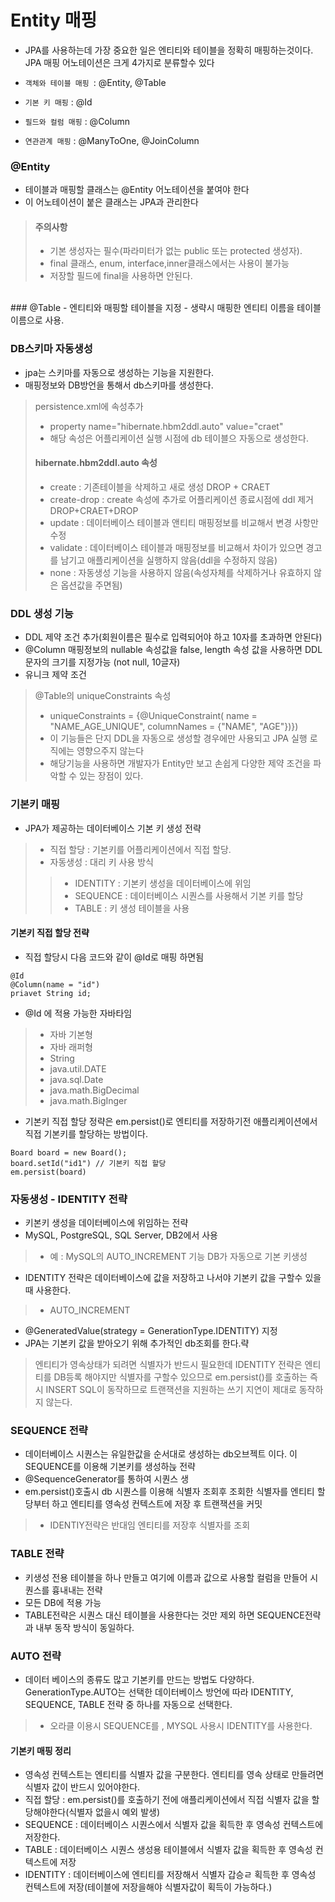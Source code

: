 # Entity 매핑
- JPA를 사용하는데 가장 중요한 일은 엔티티와 테이블을 정확히 매핑하는것이다.
 JPA 매핑 어노테이션은 크게 4가지로 분류할수 있다
  
- `객체와 테이블 매핑 `: @Entity, @Table
- `기본 키 매핑` : @Id
- `필드와 컬럼 매핑` : @Column
- `연관관계 매핑` : @ManyToOne, @JoinColumn
  
### @Entity
- 테이블과 매핑할 클래스는 @Entity 어노테이션을 붙여야 한다
- 이 어노테이션이 붙은 클래스는 JPA과 관리한다

> #### 주의사항
>- 기본 생성자는 필수(파라미터가 없는 public 또는 protected 생성자).
>- final 클래스, enum, interface,inner클래스에서는 사용이 불가능
>- 저장할 필드에 final을 사용하면 안된다.
 <br>
### @Table
- 엔티티와 매핑할 테이블을 지정 
- 생략시 매핑한 엔티티 이름을 테이블 이름으로 사용.

### DB스키마 자동생성
- jpa는 스키마를 자동으로 생성하는 기능을 지원한다.
- 매핑정보와 DB방언을 통해서 db스키마를 생성한다.
> persistence.xml에 속성추가
>  - property name="hibernate.hbm2ddl.auto" value="craet"
> - 해당 속성은 어플리케이션 실행 시점에 db 테이블으 자동으로 생성한다.
> #### hibernate.hbm2ddl.auto 속성
> - create : 기존테이블을 삭제하고 새로 생성 DROP + CRAET
> - create-drop : create 속성에 추가로 어플리케이션 종료시점에 ddl 제거 DROP+CRAET+DROP
> - update : 데이터베이스 테이블과 앤티티 매핑정보를 비교해서 변경 사항만 수정
> - validate : 데이터베이스 테이블과 매핑정보를 비교해서 차이가 있으면 경고를 남기고 애플리케이션을 실행하지 않음(ddl을 수정하지 않음)
> - none : 자동생성 기능을 사용하지 않음(속성자체를 삭제하거나 유효하지 않은 옵션값을 주면됨)
### DDL 생성 기능
- DDL 제약 조건 추가(회원이름은 필수로 입력되어야 하고 10자를 초과하면 안된다)
- @Column 매핑정보의 nullable 속성값을 false, length 속성 값을 사용하면 DDL문자의 크기를 지정가능 (not null, 10글자)
- 유니크 제약 조건
>  @Table의 uniqueConstraints 속성
> - uniqueConstraints = {@UniqueConstraint(
        name = "NAME_AGE_UNIQUE",
        columnNames = {"NAME", "AGE"})})
> - 이 기능들은 단지 DDL을 자동으로 생성할 경우에만 사용되고 JPA 실행 로직에는 영향으주지 않는다
> - 해당기능을 사용하면 개발자가 Entity만 보고 손쉽게 다양한 제약 조건을 파악할 수 있는 장점이 있다.
### 기본키 매핑
- JPA가 제공하는 데이터베이스 기본 키 생성 전략
> - 직접 할당 : 기본키를 어플리케이션에서 직접 할당.
> - 자동생성 : 대리 키 사용 방식
>> - IDENTITY : 기본키 생성을 데이터베이스에 위임
>> - SEQUENCE : 데이터베이스 시퀀스를 사용해서 기본 키를 할당
>> - TABLE : 키 생성 테이블을 사용

#### 기본키 직접 할당 전략
- 직접 할당시 다음 코드와 같이 @Id로 매핑 하면됨
<pre><code>@Id
@Column(name = "id")
priavet String id;</code></pre>
- @Id 에 적용 가능한 자바타임
> - 자바 기본형
> - 자바 래퍼형
> - String
> - java.util.DATE
> - java.sql.Date
> - java.math.BigDecimal
> - java.math.BigInger
- 기본키 직접 할당 정략은 em.persist()로 엔티티를 저장하기전 애플리케이션에서 직접 기본키를 할당하는 방법이다.
<pre><code>Board board = new Board();
board.setId("id1") // 기본키 직접 할당
em.persist(board)</code></pre>

### 자동생성 - IDENTITY 전략
- 키본키 생성을 데이터베이스에 위임하는 전략 
- MySQL, PostgreSQL, SQL Server, DB2에서 사용
> - 예 : MySQL의 AUTO_INCREMENT 기능 DB가 자동으로 기본 키생성
- IDENTITY 전략은 데이터베이스에 값을 저장하고 나서야 기본키 값을 구할수 있을때 사용한다. 
> - AUTO_INCREMENT
- @GeneratedValue(strategy = GenerationType.IDENTITY) 지정
- JPA는 기본키 값을 받아오기 위해 추가적인 db조회를 한다.략
> 엔티티가 영속상태가 되려면 식별자가 반드시 필요한데 IDENTITY 전략은 엔티티를 DB등록 해야지만 식별자를 구할수 있으므로 em.persist()를 호출하는 즉시 INSERT SQL이 동작하므로 트랜잭션을 지원하는 쓰기 지연이 제대로 동작하지 않는다.
### SEQUENCE 전략
- 데이터베이스 시퀀스는 유일한값을 순서대로 생성하는 db오브젝트 이다. 이 SEQUENCE를 이용해 기본키를 생성하늕 전략
- @SequenceGenerator를 통하여 시퀀스 생
- em.persist()호출시 db 시퀀스를 이용해 식별자 조회후 조회한 식별자를 엔티티 할당부터 하고 엔티티를 영속성 컨텍스트에 저장 후 트랜잭션을 커밋
> - IDENTIY전략은 반대임 엔티티를 저장후 식별자를 조회
### TABLE 전략
- 키생성 전용 테이블을 하나 만들고 여기에 이름과 값으로 사용할 컬럼을 만들어 시퀀스를 흉내내는 전략
- 모든 DB에 적용 가능
- TABLE전략은 시퀀스 대신 테이블을 사용한다는 것만 제외 하면 SEQUENCE전략과 내부 동작 방식이 동일하다.
### AUTO 전략
- 데이터 베이스의 종류도 많고 기본키를 만드는 방법도 다양하다. GenerationType.AUTO는 선택한 데이터베이스 방언에 따라 IDENTITY, SEQUENCE, TABLE 전략 중 하나를 자동으로 선택한다.
> - 오라클 이용시 SEQUENCE를 , MYSQL 사용시 IDENTITY를 사용한다.
#### 기본키 매핑 정리
- 영속성 컨텍스트는 엔티티를 식별자 값을 구분한다. 엔티티를 영속 상태로 만들려면 식별자 값이 반드시 있어야한다.
- 직접 할당 : em.persist()를 호출하기 전에 애플리케이션에서 직접 식별자 값을 할당해야한다(식별자 없을시 예외 발생)
- SEQUENCE : 데이터베이스 시퀀스에서 식별자 값을 획득한 후 영속성 컨텍스트에 저장한다.
- TABLE : 데이터베이스 시퀀스 생성용 테이블에서 식별자 값을 획득한 후 영속성 컨텍스트에 저장
- IDENTITY : 데이터베이스에 엔티티를 저장해서 식별자 갑승ㄹ 획득한 후 영속성 컨텍스트에 저장(테이블에 저장을해야 식별자값이 획득이 가능하다.)
